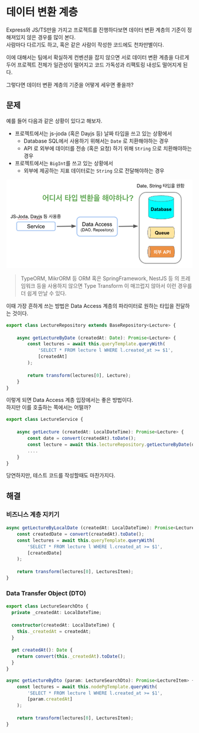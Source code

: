 # 데이터 변환 계층

Express와 JS/TS만을 가지고 프로젝트를 진행하다보면 데이터 변환 계층의 기준이 정해져있지 않은 경우를 많이 본다.  
사람마다 다르기도 하고, 혹은 같은 사람이 작성한 코드에도 천차만별이다.  
  
이에 대해서는 팀에서 확실하게 컨벤션을 잡지 않으면 서로 데이터 변환 계층을 다르게 두어 프로젝트 전체가 일관성이 떨어지고 코드 가독성과 리팩토링 내성도 떨어지게 된다.  

그렇다면 데이터 변환 계층의 기준을 어떻게 세우면 좋을까?  

## 문제

예를 들어 다음과 같은 상황이 있다고 해보자.

* 프로젝트에서는 js-joda (혹은 Dayjs 등) 날짜 타입을 쓰고 있는 상황에서
  * Database SQL에서 사용하기 위해서는 `Date` 로 치환해야하는 경우
  * API 로 외부에 데이터를 전송 (혹은 요청) 하기 위해 `String` 으로 치환해야하는 경우
* 프로젝트에서는 `BigInt`를 쓰고 있는 상황에서
  * 외부에 제공하는 지표 데이터로는 `String` 으로 전달해야하는 경우

![intro](./images/intro.png)

> TypeORM, MikrORM 등 ORM 혹은 SpringFramework, NestJS 등 의 프레임워크 등을 사용하지 않으면 Type Transform 이 매끄럽지 않아서 이런 경우를 더 쉽게 만날 수 있다.

이때 가장 흔하게 쓰는 방법은 Data Access 계층의 파라미터로 원하는 타입을 전달하는 것이다.

```ts
export class LectureRepository extends BaseRepository<Lecture> {

    async getLectureByDate (createdAt: Date): Promise<Lecture> {
        const lectures = await this.queryTemplate.queryWith(
            'SELECT * FROM lecture l WHERE l.created_at >= $1',
            [createdAt]
        );

        return transform(lectures[0], Lecture);
    }
}
```

이렇게 되면 Data Access 계층 입장에서는 좋은 방법이다.  
하지만 이를 호출하는 쪽에서는 어떨까?

```ts
export class LectureService {

    async getLecture (createdAt: LocalDateTime): Promise<Lecture> {
        const date = convert(createdAt).toDate();
        const lecture = await this.lectureRepository.getLectureByDate(date);
        ....
    }
}
```

당연하지만, 테스트 코드를 작성할때도 마찬가지다.


## 해결

### 비즈니스 계층 지키기

```ts
async getLectureByLocalDate (createdAt: LocalDateTime): Promise<LectureItem> {
    const createdDate = convert(createdAt).toDate();
    const lectures = await this.queryTemplate.queryWith(
        'SELECT * FROM lecture l WHERE l.created_at >= $1',
        [createdDate]
    );

    return transform(lectures[0], LecturesItem);
}
```

### Data Transfer Object (DTO)

```ts
export class LectureSearchDto {
  private _createdAt: LocalDateTime;

  constructor(createdAt: LocalDateTime) {
    this._createdAt = createdAt;
  }

  get createdAt(): Date {
    return convert(this._createdAt).toDate();
  }
}
```

```ts
async getLectureByDto (param: LectureSearchDto): Promise<LectureItem> {
    const lectures = await this.nodePgTemplate.queryWith(
        'SELECT * FROM lecture l WHERE l.created_at >= $1',
        [param.createdAt]
    );

    return transform(lectures[0], LecturesItem);
}
```